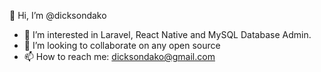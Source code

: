 
👋 Hi, I’m @dicksondako
- 👀 I’m interested in Laravel, React Native and MySQL Database Admin.
- 💞️ I’m looking to collaborate on any open source
- 📫 How to reach me: dicksondako@gmail.com

<!--
**dicksondako/dicksondako** is a ✨ _special_ ✨ repository because its `README.md` (this file) appears on your GitHub profile.

Here are some ideas to get you started:

- 🔭 I’m currently working on ...
- 🌱 I’m currently learning ...
- 👯 I’m looking to collaborate on ...
- 🤔 I’m looking for help with ...
- 💬 Ask me about ...
- 📫 How to reach me: ...
- 😄 Pronouns: ...
- ⚡ Fun fact: ...
-->

